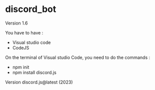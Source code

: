 # discord_bot
Version 1.6

You have to have :

- Visual studio code
- CodeJS

On the terminal of Visual studio Code, you need to do the commands :

- npm init
- npm install discord.js 

Version discord.js@latest (2023)

